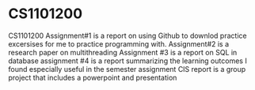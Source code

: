 # CS1101200
CS1101200
Assignment#1 is a report on using Github to downlod practice excersises for me to practice programming with. 
Assignment#2 is a research paper on multithreading
Assignment #3 is a report on SQL in database
assignment #4 is a report summarizing the learning outcomes I found especially useful in the semester
assignment CIS report is a group project that includes a powerpoint and presentation
